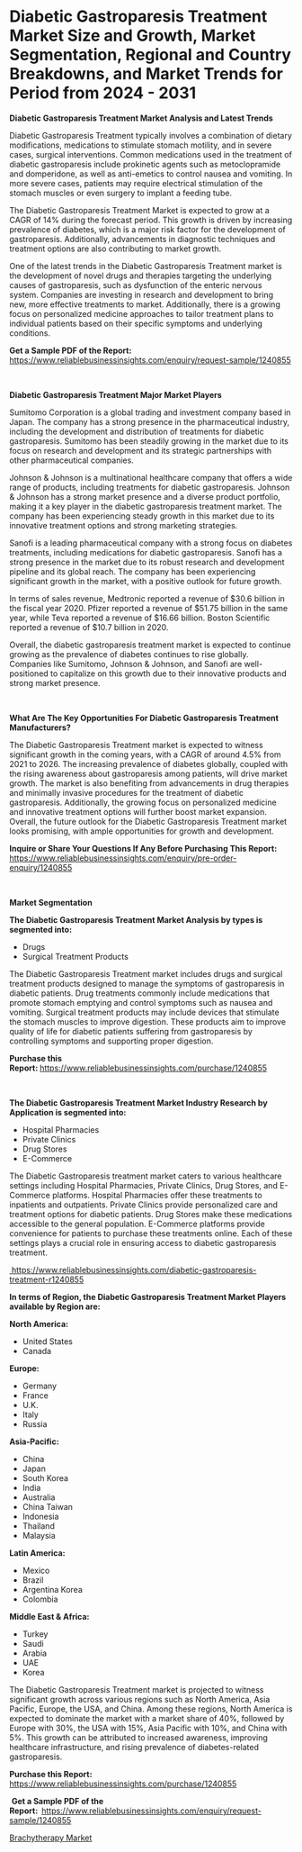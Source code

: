 <p><h1>Diabetic Gastroparesis Treatment Market Size and Growth, Market Segmentation, Regional and Country Breakdowns, and Market Trends for Period from 2024 -  2031</h1></p><p><strong>Diabetic Gastroparesis Treatment Market Analysis and Latest Trends</strong></p>
<p><p>Diabetic Gastroparesis Treatment typically involves a combination of dietary modifications, medications to stimulate stomach motility, and in severe cases, surgical interventions. Common medications used in the treatment of diabetic gastroparesis include prokinetic agents such as metoclopramide and domperidone, as well as anti-emetics to control nausea and vomiting. In more severe cases, patients may require electrical stimulation of the stomach muscles or even surgery to implant a feeding tube.</p><p>The Diabetic Gastroparesis Treatment Market is expected to grow at a CAGR of 14% during the forecast period. This growth is driven by increasing prevalence of diabetes, which is a major risk factor for the development of gastroparesis. Additionally, advancements in diagnostic techniques and treatment options are also contributing to market growth.</p><p>One of the latest trends in the Diabetic Gastroparesis Treatment market is the development of novel drugs and therapies targeting the underlying causes of gastroparesis, such as dysfunction of the enteric nervous system. Companies are investing in research and development to bring new, more effective treatments to market. Additionally, there is a growing focus on personalized medicine approaches to tailor treatment plans to individual patients based on their specific symptoms and underlying conditions.</p></p>
<p><strong>Get a Sample PDF of the Report:&nbsp;</strong> <a href="https://www.reliablebusinessinsights.com/enquiry/request-sample/1240855">https://www.reliablebusinessinsights.com/enquiry/request-sample/1240855</a></p>
<p>&nbsp;</p>
<p><strong>Diabetic Gastroparesis Treatment Major Market Players</strong></p>
<p><p>Sumitomo Corporation is a global trading and investment company based in Japan. The company has a strong presence in the pharmaceutical industry, including the development and distribution of treatments for diabetic gastroparesis. Sumitomo has been steadily growing in the market due to its focus on research and development and its strategic partnerships with other pharmaceutical companies.</p><p>Johnson & Johnson is a multinational healthcare company that offers a wide range of products, including treatments for diabetic gastroparesis. Johnson & Johnson has a strong market presence and a diverse product portfolio, making it a key player in the diabetic gastroparesis treatment market. The company has been experiencing steady growth in this market due to its innovative treatment options and strong marketing strategies.</p><p>Sanofi is a leading pharmaceutical company with a strong focus on diabetes treatments, including medications for diabetic gastroparesis. Sanofi has a strong presence in the market due to its robust research and development pipeline and its global reach. The company has been experiencing significant growth in the market, with a positive outlook for future growth.</p><p>In terms of sales revenue, Medtronic reported a revenue of $30.6 billion in the fiscal year 2020. Pfizer reported a revenue of $51.75 billion in the same year, while Teva reported a revenue of $16.66 billion. Boston Scientific reported a revenue of $10.7 billion in 2020.</p><p>Overall, the diabetic gastroparesis treatment market is expected to continue growing as the prevalence of diabetes continues to rise globally. Companies like Sumitomo, Johnson & Johnson, and Sanofi are well-positioned to capitalize on this growth due to their innovative products and strong market presence.</p></p>
<p>&nbsp;</p>
<p><strong>What Are The Key Opportunities For Diabetic Gastroparesis Treatment Manufacturers?</strong></p>
<p><p>The Diabetic Gastroparesis Treatment market is expected to witness significant growth in the coming years, with a CAGR of around 4.5% from 2021 to 2026. The increasing prevalence of diabetes globally, coupled with the rising awareness about gastroparesis among patients, will drive market growth. The market is also benefiting from advancements in drug therapies and minimally invasive procedures for the treatment of diabetic gastroparesis. Additionally, the growing focus on personalized medicine and innovative treatment options will further boost market expansion. Overall, the future outlook for the Diabetic Gastroparesis Treatment market looks promising, with ample opportunities for growth and development.</p></p>
<p><strong>Inquire or Share Your Questions If Any Before Purchasing This Report:</strong> <a href="https://www.reliablebusinessinsights.com/enquiry/pre-order-enquiry/1240855">https://www.reliablebusinessinsights.com/enquiry/pre-order-enquiry/1240855</a></p>
<p>&nbsp;</p>
<p><strong>Market Segmentation</strong></p>
<p><strong>The Diabetic Gastroparesis Treatment Market Analysis by types is segmented into:</strong></p>
<p><ul><li>Drugs</li><li>Surgical Treatment Products</li></ul></p>
<p><p>The Diabetic Gastroparesis Treatment market includes drugs and surgical treatment products designed to manage the symptoms of gastroparesis in diabetic patients. Drug treatments commonly include medications that promote stomach emptying and control symptoms such as nausea and vomiting. Surgical treatment products may include devices that stimulate the stomach muscles to improve digestion. These products aim to improve quality of life for diabetic patients suffering from gastroparesis by controlling symptoms and supporting proper digestion.</p></p>
<p><strong>Purchase this Report:&nbsp;</strong><a href="https://www.reliablebusinessinsights.com/purchase/1240855">https://www.reliablebusinessinsights.com/purchase/1240855</a></p>
<p>&nbsp;</p>
<p><strong>The Diabetic Gastroparesis Treatment Market Industry Research by Application is segmented into:</strong></p>
<p><ul><li>Hospital Pharmacies</li><li>Private Clinics</li><li>Drug Stores</li><li>E-Commerce</li></ul></p>
<p><p>The Diabetic Gastroparesis treatment market caters to various healthcare settings including Hospital Pharmacies, Private Clinics, Drug Stores, and E-Commerce platforms. Hospital Pharmacies offer these treatments to inpatients and outpatients. Private Clinics provide personalized care and treatment options for diabetic patients. Drug Stores make these medications accessible to the general population. E-Commerce platforms provide convenience for patients to purchase these treatments online. Each of these settings plays a crucial role in ensuring access to diabetic gastroparesis treatment.</p></p>
<p><a href="https://www.reliablebusinessinsights.com/diabetic-gastroparesis-treatment-r1240855">&nbsp;https://www.reliablebusinessinsights.com/diabetic-gastroparesis-treatment-r1240855</a></p>
<p><strong>In terms of Region, the Diabetic Gastroparesis Treatment Market Players available by Region are:</strong></p>
<p>
    <p> <strong> North America: </strong>
        <ul>
            <li>United States</li>
            <li>Canada</li>
        </ul>
        </p> 
    <p> <strong> Europe: </strong>
        <ul>
            <li>Germany</li>
            <li>France</li>
            <li>U.K.</li>
            <li>Italy</li>
            <li>Russia</li>
        </ul>
        </p> 
    <p> <strong> Asia-Pacific: </strong>
        <ul>
            <li>China</li>
            <li>Japan</li>
            <li>South Korea</li>
            <li>India</li>
            <li>Australia</li>
            <li>China Taiwan</li>
            <li>Indonesia</li>
            <li>Thailand</li>
            <li>Malaysia</li>
        </ul>
        </p> 
    <p> <strong> Latin America: </strong>
        <ul>
            <li>Mexico</li>
            <li>Brazil</li>
            <li>Argentina Korea</li>
            <li>Colombia</li>
        </ul>
        </p> 
    <p> <strong> Middle East & Africa: </strong>
        <ul>
            <li>Turkey</li>
            <li>Saudi</li>
            <li>Arabia</li>
            <li>UAE</li>
            <li>Korea</li>
        </ul>
    </p>
    </p>
<p><p>The Diabetic Gastroparesis Treatment market is projected to witness significant growth across various regions such as North America, Asia Pacific, Europe, the USA, and China. Among these regions, North America is expected to dominate the market with a market share of 40%, followed by Europe with 30%, the USA with 15%, Asia Pacific with 10%, and China with 5%. This growth can be attributed to increased awareness, improving healthcare infrastructure, and rising prevalence of diabetes-related gastroparesis.</p></p>
<p><strong>Purchase this Report: </strong><a href="https://www.reliablebusinessinsights.com/purchase/1240855">https://www.reliablebusinessinsights.com/purchase/1240855</a></p>
<p>&nbsp;<strong>Get a Sample PDF of the Report:&nbsp;&nbsp;</strong><a href="https://www.reliablebusinessinsights.com/enquiry/request-sample/1240855">https://www.reliablebusinessinsights.com/enquiry/request-sample/1240855</a></p>
<p><strong></strong></p>
<p><p><a href="https://github.com/brentleyjimmiealvaradoz4l1rea/Market-Research-Report-List-3/blob/main/brachytherapy-market.md">Brachytherapy Market</a></p></p>